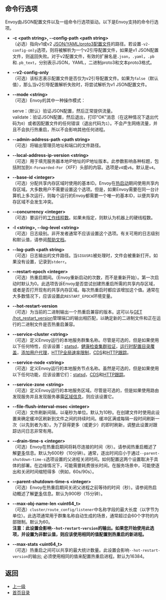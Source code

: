 ## 命令行选项

Envoy由JSON配置文件以及一组命令行选项驱动。以下是Envoy支持的命令行选项。

- **-c \<path string>, --config-path \<path string>**</br>
    （必选）指向v1或v2 [JSON/YAML/proto3配置文件]((../../Configurationreference/Overviewv2API.md))的路径。若设置`-v2-config-only`选项，则将被解析为一个v2引导配置文件，如果是v1 JSON配置文件，则返回失败。对于v2配置文件，有效的扩展名是`.json`，`.yaml`，`.pb`和`.pb_text`，分别表示JSON，YAML，二进制proto3和文本proto3格式。

- **--v2-config-only**</br>
    （可选）该标志表示配置文件是否仅为v2引导配置文件。如果为`false`（默认值），那么当v2引导配置解析失败时，将尝试解析为v1 JSON配置文件。

- **--mode \<string>**</br>
    （可选）Envoy的其中一种操作模式：</br>
    
   serve：(默认）验证JSON配置，然后正常提供流量。</br>
   validate：验证JSON配置，然后退出，打印“OK”消息（在这种情况下退出代码为`0`）或者因配置文件的任何错误（退出代码为`1`）。不会产生网络流量，并且不会执行热重启，所以不会影响其他任何进程。

- **--admin-address-path \<path string>**</br>
    （可选）将输出管理员地址和端口的文件路径。

- **--local-address-ip-version \<string>**</br>
    （可选）用于填充服务器本地IP地址的IP地址版本。此参数影响各种标题，包括附加到`X-Forwarded-For`（XFF）头部的内容。选项是`v4`或`v6`。默认是`v4`。

- **--base-id \<integer>**</br>
    （可选）分配共享内存区域时使用的基本ID。Envoy在[热启动](../Introduction/Architectureoverview/Hotrestart.md)期间使用共享内存区域。大多数用户不需要设置这个选项。但是，如果Envoy需要在同一台计算机上多次运行，则每个运行的Envoy都需要一个唯一的基本ID，以便共享内存区域不会发生冲突。

- **--concurrency \<integer>**</br>
    （可选）要运行的[工作线程数](../Introduction/Architectureoverview/Threadingmodel.md)。如果未指定，则默认为机器上的硬线程数。

- **-l \<string>, --log-level \<string>**</br>
    （可选）日志级别。非开发者通常不应该设置这个选项。有关可用的日志级别和默认值，请参阅[帮助文档]()。

- **--log-path \<path string>**</br>
    （可选）日志输出的文件路径。当`SIGUSR1`被处理时，文件会被重新打开。如果没有设置，记录到`stderr`。

- **--restart-epoch \<integer>**</br>
    （可选）热重启期间。（Envoy重新启动的次数，而不是重新开始）。第一次启动时默认为0。此选项告诉Envoy是否尝试创建热重启所需的共享内存区域，或者是否打开现有的共享内存区域。每次热重启时都应该增加这个值。通常在大多数情况下，应该设置此`RESTART_EPOCH`环境变量。

- **--hot-restart-version**</br>
    （可选）为当前的二进制输出一个热重启兼容的版本。这可以与[GET /hot_restart_version](../Operationsandadministration/Administrationinterface.md)管理端口的输出相匹配，以确定新的二进制文件和正在运行的二进制文件是否热重启兼容。

- **--service-cluster \<string>**</br>
    （可选）定义Envoy运行的本地服务群集名称。尽管是可选的，但是如果使用以下任何特性，应该设置：[statsd](../Introduction/Architectureoverview/Statistics.md)，[健康检查集群验证](../v1APIreference/Clustermanager/Cluster/Healthchecking.md)，[运行时配置目录覆盖](../v1APIreference/Runtime.md)，[添加用户代理](../v1APIreference/Networkfilters/HTTPconnectionmanager.md)，[HTTP全局速率限制](../Configurationreference/HTTPfilters/Ratelimit.md)，[CDS](../Configurationreference/Clustermanager/Clusterdiscoveryservice.md)和[HTTP跟踪](../Introduction/Architectureoverview/Tracing.md)。

- **--service-node \<string>**</br>
    （可选）定义Envoy运行的本地服务节点名称。虽然是可选的，但是如果使用以下任何功能，应该设置它们：[statsd](../Introduction/Architectureoverview/Statistics.md)，[CDS](../Configurationreference/Clustermanager/Clusterdiscoveryservice.md)和[HTTP跟踪](../Introduction/Architectureoverview/Tracing.md)。

- **--service-zone \<string>**</br>
    （可选）定义Envoy运行的本地服务区域。尽管是可选的，但是如果使用路由发现服务并且发现服务暴露[区域信息](../v1APIreference/Clustermanager/Servicediscoveryservice.md)，则应该设置它。

- **--file-flush-interval-msec \<integer>**</br>
    （可选）文件刷新间隔，以毫秒为单位。默认为10秒。在创建文件时使用此设置来确定缓冲区刷新到文件之间的持续时间。缓冲区满或每隔一段时间刷新一次（以先到者为准）。为了获得更多（或更少）的即时刷新，调整此设置对跟踪访问日志非常有用。

- **--drain-time-s \<integer>**</br>
    （可选）Envoy在热重启期间将耗尽连接的时间（秒）。请参阅热重启概述了解[更多](../Introduction/Architectureoverview/Hotrestart.md)信息。默认为600秒（10分钟）。通常，逐出时间应小于通过`--parent-shutdown-time-s`选项设置的父进程关闭时间。如何配置这两个设置取决于具体的部署。在边缘情况下，可能需要耗费很长时间。在服务场景中，可能使逐出和关闭时间缩短得多（例如，60s/90s）。

- **--parent-shutdown-time-s \<integer>**</br>
    （可选）Envoy在热重启期间关闭父进程之前等待的时间（秒）。请参阅热启动概述了解[更多](../Introduction/Architectureoverview/Hotrestart.md)信息。默认为900秒（15分钟）。

- **--max-obj-name-len \<uint64_t>**</br>
    （可选）`cluster/route_config/listener`中名称字段的最大长度（以字节为单位）。此选项通常用于群集名称自动生成的场景，通常超过会60个字符的内部限制。默认为60。</br>
     **注意：此设置会影响`--hot-restart-version`的输出。如果您开始使用此选项，并设置为非默认值，则应该使用相同的值配置到热重启的新进程。**

- **--max-stats \<uint64_t>**</br>
    （可选）热重启之间可以共享的最大统计数量。此设置会影响`--hot-restart-version`的输出; 必须使用相同的值来配置热重启进程。默认为16384。

## 返回
- [上一级](../Operationsandadministration.md)
- [首页目录](../README.md)
